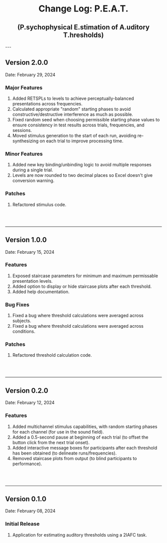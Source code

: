 <h1 style="text-align: center;">Change Log: P.E.A.T.</h1>
<h2 style="text-align: center;">(P.sychophysical E.stimation of A.uditory T.hresholds)</h2>
---

## Version 2.0.0

Date: February 29, 2024

### Major Features
1. Added RETSPLs to levels to achieve perceptually-balanced presentations across frequencies.
2. Calculated appropriate "random" starting phases to avoid constructive/destructive interference as much as possible. 
3. Fixed random seed when choosing permissible starting phase values to ensure consistency in test results across trials, frequencies, and sessions. 
4. Moved stimulus generation to the start of each run, avoiding re-synthesizing on each trial to improve processing time. 

### Minor Features
1. Added new key binding/unbinding logic to avoid multiple responses during a single trial.
2. Levels are now rounded to two decimal places so Excel doesn't give conversion warning.

### Patches
1. Refactored stimulus code. 
<br>
<br>

---

## Version 1.0.0

Date: February 15, 2024

### Features
1. Exposed staircase parameters for minimum and maximum permissable presentation levels.
2. Added option to display or hide staircase plots after each threshold.
3. Added help documentation. 

### Bug Fixes
1. Fixed a bug where threshold calculations were averaged across subjects.
2. Fixed a bug where threshold calculations were averaged across conditions.

### Patches
1. Refactored threshold calculation code.
<br>
<br>

---

## Version 0.2.0

Date: February 12, 2024

### Features
1. Added multichannel stimulus capabilities, with random starting phases for each channel (for use in the sound field).
2. Added a 0.5-second pause at beginning of each trial (to offset the button click from the next trial onset).
3. Added interactive message boxes for participants after each threshold has been obtained (to delineate runs/frequencies).
4. Removed staircase plots from output (to blind participants to performance). 
<br>
<br>

---

## Version 0.1.0

Date: February 08, 2024

### Initial Release
1. Application for estimating auditory thresholds using a 2IAFC task.
<br>
<br>
